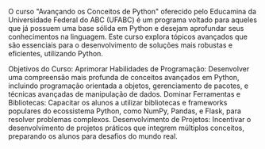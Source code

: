 O curso "Avançando os Conceitos de Python" oferecido pelo Educamina da Universidade Federal do ABC (UFABC) é um programa voltado para aqueles que já possuem uma base sólida em Python e desejam aprofundar seus conhecimentos na linguagem. Este curso explora tópicos avançados que são essenciais para o desenvolvimento de soluções mais robustas e eficientes, utilizando Python.

Objetivos do Curso:
Aprimorar Habilidades de Programação: Desenvolver uma compreensão mais profunda de conceitos avançados em Python, incluindo programação orientada a objetos, gerenciamento de pacotes, e técnicas avançadas de manipulação de dados.
Dominar Ferramentas e Bibliotecas: Capacitar os alunos a utilizar bibliotecas e frameworks populares do ecossistema Python, como NumPy, Pandas, e Flask, para resolver problemas complexos.
Desenvolvimento de Projetos: Incentivar o desenvolvimento de projetos práticos que integrem múltiplos conceitos, preparando os alunos para desafios do mundo real.
